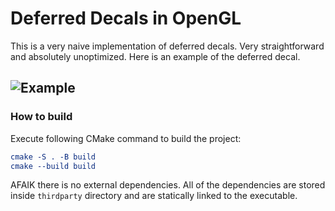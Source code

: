 # Deferred Decals in OpenGL

This is a very naive implementation of deferred decals. Very straightforward and absolutely unoptimized.
Here is an example of the deferred decal.

![Example](res/misc/example.png)
---
### How to build

Execute following CMake command to build the project:
```CMake
cmake -S . -B build
cmake --build build
```
AFAIK there is no external dependencies. All of the dependencies are stored inside `thirdparty` directory and are statically linked to the executable.